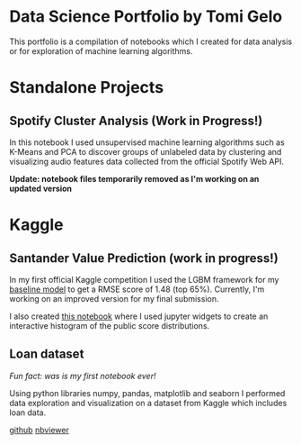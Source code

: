 # Data Science Portfolio by Tomi Gelo

This portfolio is a compilation of notebooks which I created for data analysis or for exploration of machine learning algorithms.

# Standalone Projects

## Spotify Cluster Analysis (Work in Progress!)

In this notebook I used unsupervised machine learning algorithms such as K-Means and PCA to discover groups of unlabeled data by clustering and visualizing audio features data collected from the official Spotify Web API.

**Update: notebook files temporarily removed as I'm working on an updated version**

# Kaggle

## Santander Value Prediction (work in progress!)

In my first official Kaggle competition I used the LGBM framework for my [baseline model](www.kaggle.com/tomigelo/benchmark-model-with-lgbm-1-48) to get a RMSE score of 1.48 (top 65%). Currently, I'm working on an improved version for my final submission.

I also created [this notebook]() where I used jupyter widgets to create an interactive histogram of the public score distributions. 

## Loan dataset

*Fun fact: was is my first notebook ever!*

Using python libraries numpy, pandas, matplotlib and seaborn I performed data exploration and visualization on a dataset from Kaggle which includes loan data.

[github](https://github.com/tgel0/data-science-portfolio/blob/master/Notebooks/LoanDataNotebook.ipynb) [nbviewer](http://nbviewer.jupyter.org/github/tgel0/data-science-portfolio/blob/master/Notebooks/LoanDataNotebook.ipynb)
